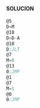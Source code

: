 #### SOLUCION 
```asm
@5 
D=M 
@10 
D=D-A 
@10 
D;JLT 
@7 
M=0 
@13 
0;JMP 
@1 
@7 
M=1 
@0 
0;JMP 
```
